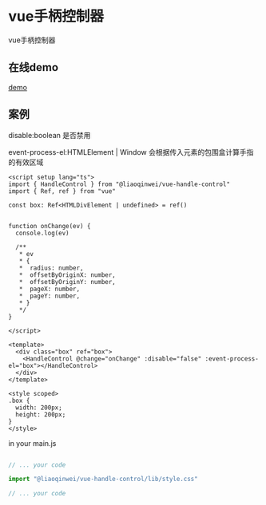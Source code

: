 # vue手柄控制器

vue手柄控制器

## 在线demo

[demo](http://meta.cunjiuyeshu.top/handle-control/index.html#/)

## 案例

disable:boolean 是否禁用

event-process-el:HTMLElement | Window 会根据传入元素的包围盒计算手指的有效区域

```vue
<script setup lang="ts">
import { HandleControl } from "@liaoqinwei/vue-handle-control"
import { Ref, ref } from "vue"

const box: Ref<HTMLDivElement | undefined> = ref()


function onChange(ev) {
  console.log(ev)

  /**
   * ev 
   * {
   *  radius: number,
   *  offsetByOriginX: number, 
   *  offsetByOriginY: number, 
   *  pageX: number,
   *  pageY: number,
   * }
   */
}

</script>

<template>
  <div class="box" ref="box">
    <HandleControl @change="onChange" :disable="false" :event-process-el="box"></HandleControl>
  </div>
</template>

<style scoped>
.box {
  width: 200px;
  height: 200px;
}
</style>

```

in your main.js
```javascript

// ... your code

import "@liaoqinwei/vue-handle-control/lib/style.css"

// ... your code
```